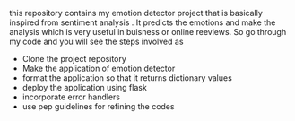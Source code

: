  this repository contains my emotion detector project that is basically inspired from sentiment analysis .
It predicts the emotions and make the analysis which is very useful in buisness or online reeviews.
So go through my code and you will see the steps involved as
- Clone the project repository
- Make the application of emotion detector
- format the application so that it returns dictionary values
- deploy the application using flask
- incorporate error handlers
- use pep guidelines for refining the codes

